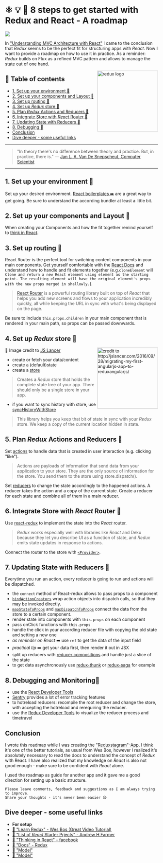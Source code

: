 # ⚛ 💡 🏁 8 steps to get started with Redux and React - A roadmap

[<img src="https://images.unsplash.com/photo-1476445704028-a36e0c798192?dpr=2&auto=format&fit=crop&w=767&h=511&q=80&cs=tinysrgb&crop=">](https://unsplash.com/photos/NFs6dRTBgaM)

In ["Understanding MVC Architecture with React"](https://medium.com/@ddcreationstudi/understanding-mvc-architecture-with-react-6cd38e91fefd#.r66jqp0ly) I came to the conclusion that *Redux* seems to be the perfect fit for structuring apps with *React*. Now I want to provide a roadmap on how to use it in practice.
As a reminder: *Redux* builds on Flux as a refined MVC pattern and allows to manage the state out of one hand.

<img src="https://raw.githubusercontent.com/reactjs/redux/master/logo/logo-title-dark.png" alt="redux logo" height="200" align="right">

## 📄 Table of contents
  * [1. Set up your environment 🔻](#1-set-up-your-environment)
  * [2. Set up your components and Layout 🔻](#2-set-up-your-components-and-layout)
  * [3. Set up routing 🔻](#3-set-up-routing)
  * [4. Set up *Redux* store 🔻](#4-set-up-redux-store)
  * [5. Plan *Redux* Actions and Reducers 🔻](#5-plan-redux-actions-and-reducers)
  * [6. Integrate Store with *React* Router 🔻](#6-integrate-store-with-react-router)
  * [7. Updating State with Reducers 🔻](#7-updating-state-with-reducers)
  * [8. Debugging 🔻](#8-debugging)
  * [Conclusion](#conclusion)
  * [Dive deeper - some useful links](#dive-deeper-some-useful-links)

---

>"In theory there's no difference between theory and practice. But, in practice, there is."
― [Jan L. A. Van De Snepscheut, Computer Scientist](https://en.wikiquote.org/wiki/Jan_L._A._van_de_Snepscheut)

---

## 1. Set up your environment 🔻
Set up your desired environment. [React boilerplates ➡️](http://andrewhfarmer.com/starter-project/) are a great way to get going. Be sure to understand the according bundler at least a little bit.

## 2. Set up your components and Layout 🔻
When creating your Components and how the fit together remind yourself to [think in React](https://facebook.github.io/react/docs/thinking-in-react.html).

## 3. Set up routing 🔻
React Router is the perfect tool for switching content components in your main components. Get yourself comfortable with the [React Docs](https://facebook.github.io/react/docs/react-api.html) and understand how to handle and fit elements together (e.g.`cloneElement` will `Clone and return a new React element using element as the starting point. The resulting element will have the original element's props with the new props merged in shallowly.`).
>[React Router](https://github.com/ReactTraining/react-router/blob/master/docs/Introduction.md) is a powerful routing library built on top of *React* that helps you add new screens and flows to your application incredibly quickly, all while keeping the URL in sync with what's being displayed on the page.

Be sure to include `this.props.children` in your main component that is rendered in your main path, so props can be passed downwards.

## 4. Set up *Redux* store 🔻

[<img src="http://jslancer.com/wp-content/uploads/2016/09/rre-2.png" alt="credit to http://jslancer.com/2016/09/28/migrating-my-first-angularjs-app-to-reduxangularjs/" height="200" align="right">](http://jslancer.com/2016/09/28/migrating-my-first-angularjs-app-to-reduxangularjs/)
🔖 Image credit to [JS Lancer](http://jslancer.com/2016/09/28/migrating-my-first-angularjs-app-to-reduxangularjs/)
- create or fetch your data/content
- create a (default)state
- create a [store](http://redux.js.org/docs/api/createStore.html)

>Creates a *Redux* store that holds the complete state tree of your app.
>There should only be a single store in your app.

- if you want to sync history with store, use [syncHistoryWithStore](https://www.npmjs.com/package/react-router-redux)

>This library helps you keep that bit of state in sync with your *Redux* store. We keep a copy of the current location hidden in state.

## 5. Plan *Redux* Actions and Reducers 🔻
Set [actions](http://redux.js.org/docs/basics/Actions.html) to handle data that is created in user interaction (e.g. clicking "like").
>Actions are payloads of information that send data from your application to your store. They are the only source of information for the store. You send them to the store using store.dispatch().

Set [reducers](http://redux.js.org/docs/basics/Reducers.html) to change the state accordingly to the happened actions. A reducer takes the action and a copy of the current state. Create a reducer for each state and combine all of them in a main reducer.

## 6. Integrate Store with *React* Router 🔻
Use [react-redux](http://redux.js.org/docs/basics/UsageWithReact.html) to implement the state into the *React* router.
>*Redux* works especially well with libraries like *React* and Deku because they let you describe UI as a function of state, and *Redux* emits state updates in response to actions.

Connect the router to the store with [`<Provider>`](https://github.com/reactjs/react-redux/blob/master/docs/api.md#api).


## 7. Updating State with Reducers 🔻

Everytime you run an action, every reducer is going to run and actions will be dispatched.
- the `connect` method of React-redux allows to pass props to a component
- [`bindActionCreators`](http://redux.js.org/docs/api/bindActionCreators.html) wrap action objects into dispatch calls, so that they may be invoked directly.
- [`mapStateToProps`](https://github.com/reactjs/react-redux/blob/master/docs/api.md) and [`mapDispatchToProps`](https://github.com/reactjs/react-redux/blob/master/docs/api.md) connect the data from the store to a certain component.
- render state into components with `this.props` on each component
- pass onClick functions with `this.props`
- handle the click in your according reducer file with copying the old state and setting a new one
- *as reminder on React* ➡️ use `ref` to get the data of the input field
- *practical tip* ➡️ get your data first, then render it out in JSX
- split up reducers with [reducer compositions](http://redux.js.org/docs/basics/Reducers.html) and handle just a slice of the state
- to get data asynchronously use [redux-thunk](https://github.com/gaearon/redux-thunk) or [redux-saga](https://github.com/redux-saga/redux-saga) for example

## 8. Debugging and Monitoring🔻

- use the [React Developer Tools](https://chrome.google.com/webstore/detail/react-developer-tools/fmkadmapgofadopljbjfkapdkoienihi)
- [Sentry](https://sentry.io/) provides a lot of error tracking features
- to hotreload reducers: recompile the root reducer and change the store, with accepting the hotreload and rerequiring the reducer.
- use the [Redux Developer Tools](https://chrome.google.com/webstore/detail/redux-devtools/lmhkpmbekcpmknklioeibfkpmmfibljd) to visualize the reducer process and timetravel


## Conclusion
I wrote this roadmap while I was creating the ["Reduxstagram"-App](https://learnredux.com/). I think it's one of the better tutorials, as usual from Wes Bos, however I realized it's absolutely necessary to read the docs to understand the concept of *Redux* with React. I have also realized that my knowledge on *React* is also not good enough - make sure to be confident with *React* alone.

I used the roadmap as guide for another app and it gave me a good direction for setting up a basic structure.

```
Please leave comments, feedback and suggestions as I am always trying to improve.
Share your thoughts - it's never been easier 😄
```

## Dive deeper - some useful links
- **For setup**
- [🔀 "Learn Redux" - Wes Bos (Great Video Tutorial)](https://learnredux.com/)
- [🔀 "List of *React* Starter Prjects" - Andrew H Farmer](http://andrewhfarmer.com/starter-project/)
- [🔀 "Thinking in React" - facebook](https://facebook.github.io/react/docs/thinking-in-react.html)
- [🔀 "Docs" - Redux](http://redux.js.org/docs/basics/)
- [🔀 "Model"](hasfd)
- [🔀 "Model"](hasfd)




<!-- Written by Daniel Deutsch (deudan1010@gmail.com) -->
